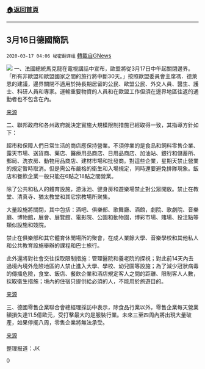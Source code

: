 ###  [:house:返回首頁](https://github.com/ourhimalayas/txt)
---

## 3月16日德國簡訊
`2020-03-17 04:06 秘密翻译组` [轉載自GNews](https://gnews.org/zh-hant/143050/)

![](https://s3-ap-northeast-1.amazonaws.com/news.guo.offload.media/wp-content/uploads/2020/03/17040302/3-36.jpg)
一、法國總統馬克龍在電視講話中宣布，歐盟將從3月17日中午起關閉邊界。「所有非歐盟和歐盟國家之間的旅行將中斷30天。」按照歐盟委員會主席馮．德萊恩的建議，邊界關閉不適用於持長期居留的公民、歐盟公民、外交人員、醫生、護士、科研人員和專家。運輸重要物資的人員和在歐盟工作但須在邊界地區往返的通勤者也不包含在內。

[来源](https://www.spiegel.de/politik/ausland/coronakrise-eu-schliesst-aussengrenzen-ab-dienstagmittag-a-831a6255-436d-46d2-8ccd-1e4564225e3e)

二、聯邦政府和各州政府就決定實施大規模限制措施已經取得一致，其指導方針如下：

超市和保障人們日常生活的商店應保持營業。不須停業的是食品和飼料零售企業、露天市場、送貨商、藥店、醫療用品商店、日用品商店、加油站、銀行和儲蓄所、郵局、洗衣房、動物用品商店、建材市場和批發商。對這些企業，星期天禁止營業的規定暫時取消。但是需公布嚴格的衛生和入場規定，同時還要避免排隊現象。飯店和餐飲企業一般只能在6點之18點之間營業。

除了公共和私人的體育設施，游泳池、健身房和遊樂場禁止對公眾開放。禁止在教堂、清真寺、猶太教堂和其它宗教場所聚集。

大量設施將關閉，其中包括：酒吧、俱樂部、歌舞廳、酒館，劇院、歌劇院、音樂廳、博物館，展會、展覽館、電影院、公園和動物園，博彩市場、賭場、投注點等類似設施和妓院。

禁止在俱樂部和其它體育休閒場所的聚會，在成人業餘大學、音樂學校和其他私人和公共教育設施舉辦的課程和巴士旅行。

此外還將對社會交往採取限制措施：管理醫院和養老院的探視；對此前14天內去過境內境外危險地區的人禁止進入大學、學校、幼兒園等設施；為了減少冠狀病毒的傳播危險，食堂、飯店、餐飲企業和酒店規定客人之間的距離、限制客人人數，採取衛生措施；境內的住宿只提供給必須的人，不能用於旅遊目的。

[来源](https://www.spiegel.de/politik/deutschland/coronakrise-bundesregierung-empfiehlt-schliessung-von-laeden-a-0b61996f-cffa-46f5-aa9f-bf455c29e734)

三、德國零售企業聯合會總經理採訪中表示，除食品行業以外，零售企業每天營業額損失達11.5億歐元，受打擊最大的是服裝行業。未來三至四周內將出現大量破產，如果停擺八周，零售企業將無法承受。

[来源](https://www.faz.net/aktuell/wirtschaft/unternehmen/deutsche-geschaefte-verlieren-jeden-tag-1-15-milliarden-euro-16682259.html)

整理报道：JK

0
